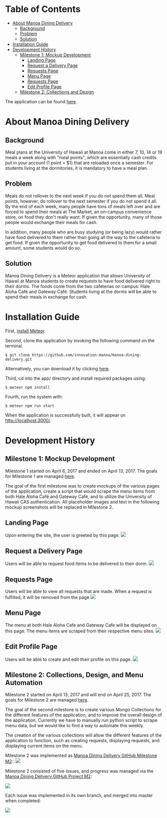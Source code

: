 # Table of Contents

* [About Manoa Dining Delivery](#about-manoa-dining-delivery)
  * [Background](#background)
  * [Problem](#problem)
  * [Solution](#solution)
* [Installation Guide](#installation-guide)
* [Development History](#development-history)
  * [Milestone 1: Mockup Development](#milestone-1-mockup-development)
    * [Landing Page](#landing-page)
    * [Request a Delivery Page](#request-a-delivery-page)
    * [Requests Page](#requests-page)
    * [Menu Page](#menu-page)
    * [Requests Page](#requests-page)
    * [Edit Profile Page](#edit-profile-page)
  * [Milestone 2: Collections and Design](#milestone-2-collections-and-design)

The application can be found [here](http://manoa-dining-delivery.meteorapp.com/).

# About Manoa Dining Delivery

## Background

Meal plans at the University of Hawaii at Manoa come in either 7, 10, 14 or 19
meals a week along with  "meal points", which are essentially cash credits put 
in your account (1 point = $1) that are reloaded once a semester. For students
living at the dormitories, it is mandatory to have a meal plan.

## Problem

Meals do not rollover to the next week if you do not spend them all. Meal
points, however, do rollover to the next semester if you do not spend it all.
By the end of each week, many people have tons of meals left over and are forced
to spend their meals at The Market, an on-campus convenience store, on food they
don't really want. If given the opportunity, many of those people would exchange
their meals for cash.

In addition, many people who are busy studying (or being lazy) would rather have
food delivered to them rather than going all the way to the cafeteria to get
food. If given the opportunity to get food delivered to them for a small amount,
some students would do so.

## Solution

Manoa Dining Delivery is a Meteor application that allows University of Hawaii
at Manoa students to create requests to have food delivered right to their
dorms. The foods come from the two cafeterias on campus: Hale Aloha Café and
Gateway Café. Students living at the dorms will be able to spend their meals
in exchange for cash.

# Installation Guide

First, [install Meteor](https://www.meteor.com/install).

Second, clone the application by invoking the following command 
on the terminal.

```
$ git clone https://github.com/innovation-manoa/manoa-dining-delivery.git
```

Alternatively, you can download it by clicking [here](https://github.com/innovation-manoa/manoa-dining-delivery/archive/master.zip).

Third, cd into the app/ directory and install required packages using:

```
$ meteor npm install
```

Fourth, run the system with:

```
$ meteor npm run start
```

When the application is successfully built, it will appear on [http://localhost:3000/](http://localhost:3000/).

# Development History

## Milestone 1: Mockup Development

Milestone 1 started on April 6, 2017 and ended on April 13, 2017. The goals for 
Milestone 1 are managed [here](https://github.com/innovation-manoa/manoa-dining-delivery/projects/1).

The goal of the first milestone was to create mockups of the various pages of 
the application, create a script that would scrape the menu items from both Hale 
Aloha Café and Gateway Café, and to utilize the University of Hawaii CAS
authentication. All placeholder images and text in the following mockup
screenshots will be replaced in Milestone 2.

## Landing Page

Upon entering the site, the user is greeted by this page.
![](/images/landing-pg.png)

## Request a Delivery Page

Users will be able to request food items to be delivered to their dorm.
![](/images/add-req.png)

## Requests Page

Users will be able to view all requests that are made. When a request is
fulfilled, it will be removed from the page
![](/images/all-reqs.png)

## Menu Page

The menu at both Hale Aloha Cafe and Gateway Cafe will be displayed on this 
page. The menu items are scraped from their respective menu sites.
![](/images/aloha-menu-pg.png)

## Edit Profile Page

Users will be able to create and edit their profile on this page.
![](/images/edit-profile-pg.png)

## Milestone 2: Collections, Design, and Menu Automation

Milestone 2 started on April 13, 2017 and will end on April 25, 2017. The goals
for Milestone 2 are managed [here](https://github.com/innovation-manoa/manoa-dining-delivery/projects/2).

The goal of the second milestone is to create various Mongo Collections for the
different features of the application, and to improve the overall design of the
application. Currently we have to manually run python script to scrape menu data,
but we would like to find a way to automate this weekly.

The creation of the various collections will allow the different features of the
application to function, such as creating requests, displaying requests, and
displaying current items on the menu.

Milestone 2 was implemented as [Manoa Dining Delivery GitHub Milestone M2](https://github.com/innovation-manoa/manoa-dining-delivery/milestone/1)::
![](/images/m2_issues.png)

Milestone 2 consisted of five issues, and progress was managed via the [Manoa Dining Delivery GitHub Project M2](https://github.com/innovation-manoa/manoa-dining-delivery/projects/2):

![](/images/m2_project.png)

Each issue was implemented in its own branch, and merged into master when completed:

![](/images/m2_network.png)
